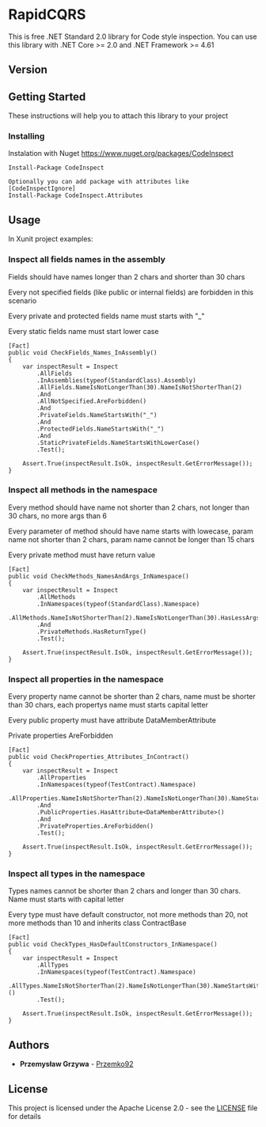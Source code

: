 # RapidCQRS

This is free .NET Standard 2.0 library for Code style inspection. You can use this library with .NET Core >= 2.0 and .NET Framework >= 4.61

## Version

## Getting Started

These instructions will help you to attach this library to your project

### Installing

Instalation with Nuget
https://www.nuget.org/packages/CodeInspect

```
Install-Package CodeInspect

Optionally you can add package with attributes like [CodeInspectIgnore]
Install-Package CodeInspect.Attributes
```

## Usage

In Xunit project examples:

### Inspect all fields names in the assembly
Fields should have names longer than 2 chars and shorter than 30 chars

Every not specified fields (like public or internal fields) are forbidden in this scenario

Every private and protected fields name must starts with "_"

Every static fields name must start lower case
```
[Fact]
public void CheckFields_Names_InAssembly()
{
    var inspectResult = Inspect
        .AllFields
        .InAssemblies(typeof(StandardClass).Assembly)
        .AllFields.NameIsNotLongerThan(30).NameIsNotShorterThan(2)
        .And
        .AllNotSpecified.AreForbidden()
        .And
        .PrivateFields.NameStartsWith("_")
        .And
        .ProtectedFields.NameStartsWith("_")
        .And
        .StaticPrivateFields.NameStartsWithLowerCase()
        .Test();

    Assert.True(inspectResult.IsOk, inspectResult.GetErrorMessage());
}
```
### Inspect all methods in the namespace 

Every method should have name not shorter than 2 chars, not longer than 30 chars, no more args than 6

Every parameter of method should have name starts with lowecase, param name not shorter than 2 chars, param name cannot be longer than 15 chars

Every private method must have return value
```
[Fact]
public void CheckMethods_NamesAndArgs_InNamespace()
{
    var inspectResult = Inspect
        .AllMethods
        .InNamespaces(typeof(StandardClass).Namespace)
        .AllMethods.NameIsNotShorterThan(2).NameIsNotLongerThan(30).HasLessArgsThan(6).ParamsNameStartsWithLowerCase().ParamsNameIsNotShorterThan(2).ParamsNameNotLongerThan(15)
        .And
        .PrivateMethods.HasReturnType()
        .Test();

    Assert.True(inspectResult.IsOk, inspectResult.GetErrorMessage());
}
```
### Inspect all properties in the namespace

Every property name cannot be shorter than 2 chars, name must be shorter than 30 chars, each propertys name must starts capital letter

Every public property must have attribute DataMemberAttribute

Private properties AreForbidden
```
[Fact]
public void CheckProperties_Attributes_InContract()
{
    var inspectResult = Inspect
        .AllProperties
        .InNamespaces(typeof(TestContract).Namespace)
        .AllProperties.NameIsNotShorterThan(2).NameIsNotLongerThan(30).NameStartsWithCapitalLetter()
        .And
        .PublicProperties.HasAttribute<DataMemberAttribute>()
        .And
        .PrivateProperties.AreForbidden()
        .Test();

    Assert.True(inspectResult.IsOk, inspectResult.GetErrorMessage());
}
```
### Inspect all types in the namespace

Types names cannot be shorter than 2 chars and longer than 30 chars. Name must starts with capital letter

Every type must have default constructor, not more methods than 20, not more methods than 10 and inherits class ContractBase
```
[Fact]
public void CheckTypes_HasDefaultConstructors_InNamespace()
{
    var inspectResult = Inspect
        .AllTypes
        .InNamespaces(typeof(TestContract).Namespace)
        .AllTypes.NameIsNotShorterThan(2).NameIsNotLongerThan(30).NameStartsWithCapitalLetter().HasDefaultConstructor().HasNotMoreMethodsThan(20).HasNotMorePropertiesThan(10).Inherits<ContractBase>()
        .Test();

    Assert.True(inspectResult.IsOk, inspectResult.GetErrorMessage());
}

```
## Authors

* **Przemysław Grzywa** - [Przemko92](https://github.com/Przemko92)

## License

This project is licensed under the Apache License 2.0 - see the [LICENSE](LICENSE) file for details
